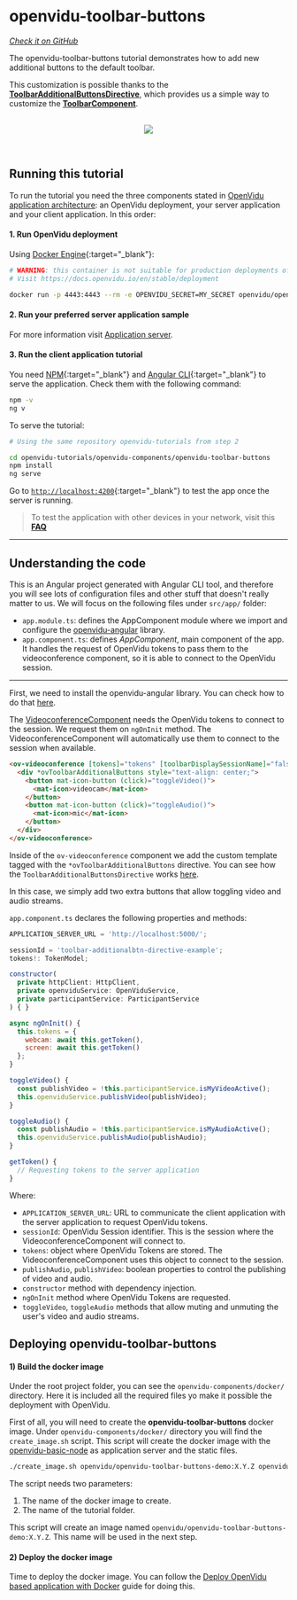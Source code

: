 # openvidu-toolbar-buttons

<a href="https://github.com/OpenVidu/openvidu-tutorials/tree/master/openvidu-components/openvidu-toolbar-buttons" target="_blank"><i class="icon ion-social-github"> Check it on GitHub</i></a>

The openvidu-toolbar-buttons tutorial demonstrates how to add new additional buttons to the default toolbar.

This customization is possible thanks to the [**ToolbarAdditionalButtonsDirective**](api/openvidu-angular/directives/ToolbarAdditionalButtonsDirective.html), which provides us a simple way to customize the [**ToolbarComponent**](api/openvidu-angular/components/ToolbarComponent.html).

<p align="center" style="margin-top: 30px">
  <img class="img-responsive" style="max-width: 80%" src="img/components/toolbar-buttons.png">
</p>

<br>


## Running this tutorial

To run the tutorial you need the three components stated in [OpenVidu application architecture](developing-your-video-app/#openvidu-application-architecture): an OpenVidu deployment, your server application and your client application. In this order:

#### 1. Run OpenVidu deployment

Using [Docker Engine](https://docs.docker.com/engine/){:target="_blank"}:

```bash
# WARNING: this container is not suitable for production deployments of OpenVidu
# Visit https://docs.openvidu.io/en/stable/deployment

docker run -p 4443:4443 --rm -e OPENVIDU_SECRET=MY_SECRET openvidu/openvidu-dev:2.30.0
```

#### 2. Run your preferred server application sample

For more information visit [Application server](application-server/).

<div id="application-server-wrapper"></div>
<script src="js/load-common-template.js" data-pathToFile="server-application-samples.html" data-elementId="application-server-wrapper" data-runAnchorScript="false" data-useCurrentVersion="true"></script>

#### 3. Run the client application tutorial

You need [NPM](https://docs.npmjs.com/downloading-and-installing-node-js-and-npm){:target="_blank"} and [Angular CLI](https://angular.io/cli){:target="_blank"} to serve the application. Check them with the following command:

```bash
npm -v
ng v
```

To serve the tutorial:

```bash
# Using the same repository openvidu-tutorials from step 2

cd openvidu-tutorials/openvidu-components/openvidu-toolbar-buttons
npm install
ng serve
```

Go to [`http://localhost:4200`](http://localhost:4200){:target="_blank"} to test the app once the server is running.

> To test the application with other devices in your network, visit this **[FAQ](troubleshooting/#3-test-applications-in-my-network-with-multiple-devices)**

---

## Understanding the code

This is an Angular project generated with Angular CLI tool, and therefore you will see lots of configuration files and other stuff that doesn't really matter to us. We will focus on the following files under `src/app/` folder:

- `app.module.ts`: defines the AppComponent module where we import and configure the [openvidu-angular](api/openvidu-angular/) library.
- `app.component.ts`: defines *AppComponent*, main component of the app. It handles the request of OpenVidu tokens to pass them to the videoconference component, so it is able to connect to the OpenVidu session.

---

First, we need to install the openvidu-angular library. You can check how to do that [here](api/openvidu-angular/).

The [VideoconferenceComponent](api/openvidu-angular/components/VideoconferenceComponent.html) needs the OpenVidu tokens to connect to the session. We request them on `ngOnInit` method. The VideoconferenceComponent will automatically use them to connect to the session when available.

```html
<ov-videoconference [tokens]="tokens" [toolbarDisplaySessionName]="false">
  <div *ovToolbarAdditionalButtons style="text-align: center;">
    <button mat-icon-button (click)="toggleVideo()">
      <mat-icon>videocam</mat-icon>
    </button>
    <button mat-icon-button (click)="toggleAudio()">
      <mat-icon>mic</mat-icon>
    </button>
  </div>
</ov-videoconference>
```

Inside of the `ov-videoconference` component we add the custom template tagged with the `*ovToolbarAdditionalButtons` directive. You can see how the `ToolbarAdditionalButtonsDirective` works [here](api/openvidu-angular/directives/ToolbarAdditionalButtonsDirective.html).

In this case, we simply add two extra buttons that allow toggling video and audio streams.

`app.component.ts` declares the following properties and methods:

```javascript
APPLICATION_SERVER_URL = 'http://localhost:5000/';

sessionId = 'toolbar-additionalbtn-directive-example';
tokens!: TokenModel;

constructor(
  private httpClient: HttpClient,
  private openviduService: OpenViduService,
  private participantService: ParticipantService
) { }

async ngOnInit() {
  this.tokens = {
    webcam: await this.getToken(),
    screen: await this.getToken()
  };
}

toggleVideo() {
  const publishVideo = !this.participantService.isMyVideoActive();
  this.openviduService.publishVideo(publishVideo);
}

toggleAudio() {
  const publishAudio = !this.participantService.isMyAudioActive();
  this.openviduService.publishAudio(publishAudio);
}

getToken() {
  // Requesting tokens to the server application
}
```

Where:

- `APPLICATION_SERVER_URL`: URL to communicate the client application with the server application to request OpenVidu tokens.
- `sessionId`: OpenVidu Session identifier. This is the session where the VideoconferenceComponent will connect to.
- `tokens`: object where OpenVidu Tokens are stored. The VideoconferenceComponent uses this object to connect to the session.
- `publishAudio`, `publishVideo`: boolean properties to control the publishing of video and audio.
- `constructor` method with dependency injection.
- `ngOnInit` method where OpenVidu Tokens are requested.
- `toggleVideo`, `toggleAudio` methods that allow muting and unmuting the user's video and audio streams.

## Deploying openvidu-toolbar-buttons

#### 1) Build the docker image

Under the root project folder, you can see the `openvidu-components/docker/` directory. Here it is included all the required files yo make it possible the deployment with OpenVidu.

First of all, you will need to create the **openvidu-toolbar-buttons** docker image. Under `openvidu-components/docker/` directory you will find the `create_image.sh` script. This script will create the docker image with the [openvidu-basic-node](application-server/openvidu-basic-node/) as application server and the static files.

```bash
./create_image.sh openvidu/openvidu-toolbar-buttons-demo:X.Y.Z openvidu-toolbar-buttons
```

The script needs two parameters:

1. The name of the docker image to create.
2. The name of the tutorial folder.

This script will create an image named `openvidu/openvidu-toolbar-buttons-demo:X.Y.Z`. This name will be used in the next step.

#### 2) Deploy the docker image

Time to deploy the docker image. You can follow the [Deploy OpenVidu based application with Docker](deployment/deploying-openvidu-apps/#with-docker) guide for doing this.
